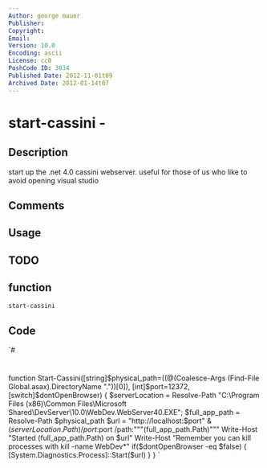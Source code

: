 ```yaml
---
Author: george mauer
Publisher: 
Copyright: 
Email: 
Version: 10.0
Encoding: ascii
License: cc0
PoshCode ID: 3034
Published Date: 2012-11-01t09
Archived Date: 2012-01-14t07
---
```


# start-cassini - 

## Description

start up the .net 4.0 cassini webserver. useful for those of us who like to avoid opening visual studio

## Comments



## Usage



## TODO



## function

`start-cassini`

## Code

`#
 #
 function Start-Cassini([string]$physical_path=((@(Coalesce-Args (Find-File Global.asax).DirectoryName "."))[0]), [int]$port=12372, [switch]$dontOpenBrowser) {
   $serverLocation = Resolve-Path "C:\Program Files (x86)\Common Files\Microsoft Shared\DevServer\10.0\WebDev.WebServer40.EXE";
   $full_app_path = Resolve-Path $physical_path
   $url = "http://localhost:$port"
   &($serverLocation.Path) /port:$port /path:"""$($full_app_path.Path)"""
   Write-Host "Started $($full_app_path.Path) on $url"
   Write-Host "Remember you can kill processes with kill -name WebDev*"
   if($dontOpenBrowser -eq $false) {
     [System.Diagnostics.Process]::Start($url)
   }
 }
`

